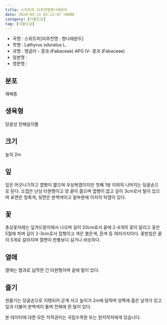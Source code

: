 ```yaml
---
title: 스위트피_비추천명향나래완두
date: 2024-05-21 03:12:47 +0800
category: [식물도감]
tag: [식물도감]
---
```




- 국명 : 스위트피[비추천명 : 향나래완두]
- 학명 : Lathyrus odoratus L.
- 과명 : 앵글러 - 콩과 (Fabaceae) APG Ⅳ- 콩과 (Fabaceae)
- 일본명 : 
- 영문명 : 


## 분포
재배종
## 생육형
덩굴성 한해살이풀 
## 크기
높이 2m
## 잎
잎은 어긋나기하고 엽병이 짧으며 우상복엽이지만 첫째 1쌍 이외의 나머지는 덩굴손으로 된다. 소엽은 난상 타원형이고 양 끝이 좁으며 엽병이 없고 길이 3cm로서 털이 있으며 표면은 청록색, 뒷면은 분백색이고 밑부분에 이저의 탁엽이 있다.
## 꽃
총상꽃차례는 잎겨드랑이에서 나오며 길이 20cm로서 끝에 2-4개의 꽃이 달리고 꽃은 5월에 피며 길이 2-3cm로서 접형이고 색은 붉은색, 흰색 등 여러가지이다. 꽃받침은 끝이 5개로 갈라지며 열편이 판통보다 길거나 비슷하다.
## 열매
열매는 협과로 납작한 긴 타원형이며 겉에 털이 있다.
## 줄기
원줄기는 덩굴손으로 지탱되어 곧게 서고 높이가 2m에 달하며 양쪽에 좁은 날개가 있고 잎과 더불어 분백색이 돌며 전체에 흰 털이 있다.






본 데이터에 대한 모든 저작권리는 국립수목원 또는 원저작자에게 있습니다.

